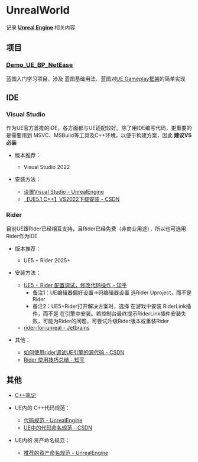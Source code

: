 # UnrealWorld

记录 **[Unreal Engine](https://www.unrealengine.com/zh-CN)** 相关内容



## 项目

### [Demo_UE_BP_NetEase](https://github.com/SouthBegonia/Demo_UE_BP_NetEase/)

蓝图入门学习项目，涉及 蓝图基础用法、蓝图对[UE Gameplay框架](https://dev.epicgames.com/documentation/zh-cn/unreal-engine/gameplay-framework-in-unreal-engine)的简单实现


## IDE

### Visual Studio

作为UE官方首推的IDE，各方面都与UE适配较好。除了用IDE编写代码，更重要的是需要用到 MSVC、MSBuild等工具及C++环境，以便于构建方案，因此 **建议VS必装**

- 版本推荐：
  - Visual Studio 2022

- 安装方法：
  - [设置Visual Studio - UnrealEngine](https://dev.epicgames.com/documentation/zh-cn/unreal-engine/setting-up-visual-studio-development-environment-for-cplusplus-projects-in-unreal-engine)
  - [【UE5.1 C++】VS2022下载安装 - CSDN](https://blog.csdn.net/ChaoChao66666/article/details/137961824)

### Rider

目前UE跟Rider已经相互支持，且Rider已经免费（非商业用途），所以也可选用Rider作为IDE

- 版本推荐：
  - UE5 + Rider 2025+

- 安装方法：
  - [UE5 + Rider 配置调试，修改代码操作 - 知乎](https://zhuanlan.zhihu.com/p/8648285372)
    - 备注1：UE编辑器偏好设置->码编辑器设置 选Rider Uproject，而不是Rider
    - 备注2：UE5+Rider打开解决方案时，选择 在游戏中安装 RiderLink插件，而不是 在引擎中安装。若控制台最终提示RiderLink插件安装失败，可能为Rider的问题，可尝试升级Rider版本或重装Rider
  - [rider-for-unreal - Jetbrains](https://www.jetbrains.com/guide/gamedev/tutorials/rider-for-unreal/)

- 其他：
  - [如何使用rider调试UE引擎的源代码 - CSDN](https://blog.csdn.net/weixin_45685193/article/details/135372792)
  - [Rider 使用技巧总结 - 知乎](https://zhuanlan.zhihu.com/p/569938186)



## 其他

- [C++笔记](https://github.com/SouthBegonia/Computer-Course/tree/master/Programming%20Languages/CPP)

- UE内的 C++代码规范：
  - [代码规范 - UnrealEngine](https://dev.epicgames.com/documentation/zh-cn/unreal-engine/epic-cplusplus-coding-standard-for-unreal-engine?application_version=5.5)
  - [UE中的代码命名规范 - CSDN](https://blog.csdn.net/E696472716D4/article/details/143606685)

- UE内的 资产命名规范：
  - [推荐的资产命名规范 - UnrealEngine](https://dev.epicgames.com/documentation/zh-cn/unreal-engine/recommended-asset-naming-conventions-in-unreal-engine-projects)
